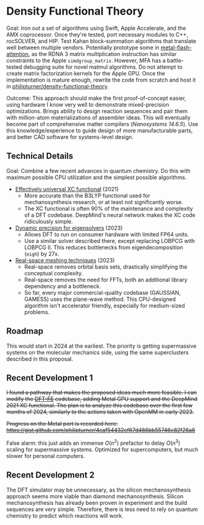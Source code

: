 # Density Functional Theory

Goal: Iron out a set of algorithms using Swift, Apple Accelerate, and the AMX coprocessor. Once they're tested, port necessary modules to C++, rocSOLVER, and HIP. Test Kahan block-summation algorithms that translate well between multiple vendors. Potentially prototype some in [metal-flash-attention](https://github.com/philipturner/metal-flash-attention), as the RDNA 3 matrix multiplication instruction has similar constraints to the Apple `simdgroup_matrix`. However, MFA has a battle-tested debugging suite for novel matmul algorithms.  Do not attempt to create matrix factorization kernels for the Apple GPU. Once the implementation is mature enough, rewrite the code from scratch and host it in [philipturner/density-functional-theory](https://github.com/philipturner/density-functional-theory).

Outcome: This approach should make the first proof-of-concept easier, using hardware I know very well to demonstrate mixed-precision optimizations. Brings ability to design reaction sequences and pair them with million-atom materializations of assembler ideas. This will eventually become part of comprehensive matter compilers (_Nanosystems 14.6.5_). Use this knowledge/experience to guide design of more manufacturable parts, and better CAD software for systems-level design.

## Technical Details

Goal: Combine a few recent advances in quantum chemistry. Do this with maximum possible CPU utilization and the simplest possible algorithms.
- [Effectively universal XC functional](https://www.science.org/doi/10.1126/science.abj6511) (2021)
  - More accurate than the B3LYP functional used for mechanosynthesis research, or at least not significantly worse.
  - The XC functional is often 90% of the maintenance and complexity of a DFT codebase. DeepMind's neural network makes the XC code ridiculously simple.
- [Dynamic precision for eigensolvers](https://pubs.acs.org/doi/10.1021/acs.jctc.2c00983) (2023)
  - Allows DFT to run on consumer hardware with limited FP64 units.
  - Use a similar solver described there, except replacing LOBPCG with LOBPCG II. This reduces bottlenecks from eigendecomposition (`eigh`) by 27x.
- [Real-space meshing techniques](https://arxiv.org/abs/cond-mat/0006239) (2023)
  - Real-space removes orbital basis sets, drastically simplifying the conceptual complexity.
  - Real-space removes the need for FFTs, both an additional library dependency and a bottleneck.
  - So far, every major commercial-quality codebase (GAUSSIAN, GAMESS) uses the plane-wave method. This CPU-designed algorithm isn't accelerator friendly, especially for medium-sized problems.

## Roadmap

This would start in 2024 at the earliest. The priority is getting supermassive systems on the molecular mechanics side, using the same superclusters described in this proposal.

## Recent Development 1

<s>I found a pathway that makes the proposed ideas much more feasible. I can modify the [DFT-FE](https://github.com/dftfeDevelopers/dftfe) codebase, adding Metal GPU support and the DeepMind 2021 XC functional. The plan is to analyze this codebase over the first few months of 2024, similarly to the actions taken with OpenMM in early 2023.

Progress on the Metal port is recorded here: https://gist.github.com/philipturner/4caf54432ef67d486bb55746e82f26a6</s>

False alarm: this just adds an immense $O(n^2)$ prefactor to delay $O(n^3)$ scaling for supermassive systems. Optimized for supercomputers, but much slower for personal computers.

## Recent Development 2

The DFT simulator may be unnecessary, as the silicon mechanosynthesis approach seems more viable than diamond mechanosynthesis. Silicon mechanosynthesis has already been proven in experiment and the build sequences are very simple. Therefore, there is less need to rely on quantum chemistry to predict which reactions will work.
